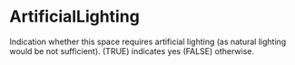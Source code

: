 ArtificialLighting
==================

Indication whether this space requires artificial lighting (as natural lighting would be not sufficient). (TRUE) indicates yes (FALSE) otherwise.
